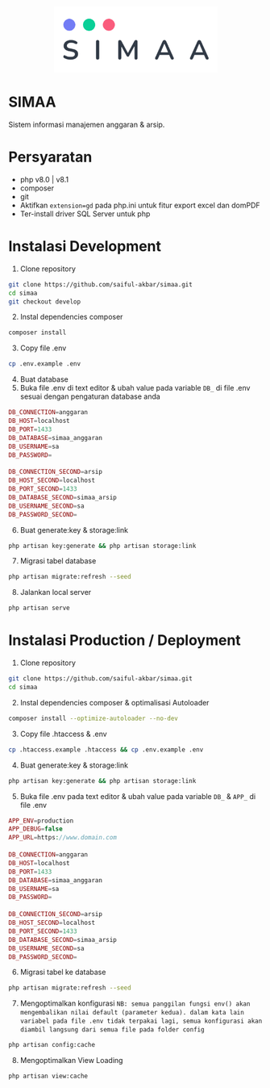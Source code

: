 <div align="center">
    <img
      loading="lazy"
      alt="logo"
      src="public/assets/images/logo/logo-dark.png"
      height="130"
    />
</div>

# SIMAA

Sistem informasi manajemen anggaran & arsip.

# Persyaratan

-   php v8.0 | v8.1
-   composer
-   git
-   Aktifkan `extension=gd` pada php.ini untuk fitur export excel dan domPDF
-   Ter-install driver SQL Server untuk php

# Instalasi Development

1.  Clone repository

```bash
git clone https://github.com/saiful-akbar/simaa.git
cd simaa
git checkout develop
```

2.  Instal dependencies composer

```bash
composer install
```

3.  Copy file .env

```bash
cp .env.example .env
```

4.  Buat database
5.  Buka file .env di text editor & ubah value pada variable `DB_` di file .env sesuai dengan pengaturan database anda

```php
DB_CONNECTION=anggaran
DB_HOST=localhost
DB_PORT=1433
DB_DATABASE=simaa_anggaran
DB_USERNAME=sa
DB_PASSWORD=

DB_CONNECTION_SECOND=arsip
DB_HOST_SECOND=localhost
DB_PORT_SECOND=1433
DB_DATABASE_SECOND=simaa_arsip
DB_USERNAME_SECOND=sa
DB_PASSWORD_SECOND=
```

6.  Buat generate:key & storage:link

```bash
php artisan key:generate && php artisan storage:link
```

7. Migrasi tabel database

```bash
php artisan migrate:refresh --seed
```

8.  Jalankan local server

```bash
php artisan serve
```

# Instalasi Production / Deployment

1.  Clone repository

```bash
git clone https://github.com/saiful-akbar/simaa.git
cd simaa
```

2. Instal dependencies composer & optimalisasi Autoloader

```bash
composer install --optimize-autoloader --no-dev
```

3. Copy file .htaccess & .env

```bash
cp .htaccess.example .htaccess && cp .env.example .env
```

4.  Buat generate:key & storage:link

```bash
php artisan key:generate && php artisan storage:link
```

5.  Buka file .env pada text editor & ubah value pada variable `DB_` & `APP_` di file .env

```php
APP_ENV=production
APP_DEBUG=false
APP_URL=https://www.domain.com

DB_CONNECTION=anggaran
DB_HOST=localhost
DB_PORT=1433
DB_DATABASE=simaa_anggaran
DB_USERNAME=sa
DB_PASSWORD=

DB_CONNECTION_SECOND=arsip
DB_HOST_SECOND=localhost
DB_PORT_SECOND=1433
DB_DATABASE_SECOND=simaa_arsip
DB_USERNAME_SECOND=sa
DB_PASSWORD_SECOND=
```

6. Migrasi tabel ke database

```bash
php artisan migrate:refresh --seed
```

7. Mengoptimalkan konfigurasi `NB: semua panggilan fungsi env() akan mengembalikan nilai default (parameter kedua). dalam kata lain variabel pada file .env tidak terpakai lagi, semua konfigurasi akan diambil langsung dari semua file pada folder config`

```bash
php artisan config:cache
```

8. Mengoptimalkan View Loading

```bash
php artisan view:cache
```
